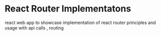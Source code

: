 # React Router Implementatons

react web app to showcase implementation of react router principles and usage with api calls , routing 
